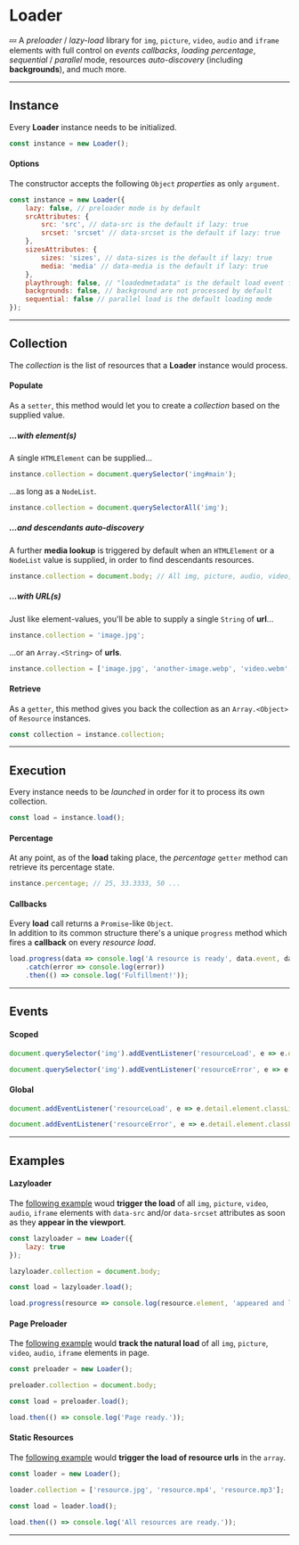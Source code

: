 # Loader

💤 A _preloader_ / _lazy-load_ library for `img`, `picture`, `video`, `audio` and `iframe` elements with full control on _events callbacks_, _loading percentage_, _sequential_ / _parallel_ mode, resources _auto-discovery_ (including **backgrounds**), and much more.

---

## Instance

Every **Loader** instance needs to be initialized.

```javascript
const instance = new Loader();
```

#### Options

The constructor accepts the following `Object` _properties_ as only `argument`.

```javascript
const instance = new Loader({
    lazy: false, // preloader mode is by default
    srcAttributes: {
        src: 'src', // data-src is the default if lazy: true
        srcset: 'srcset' // data-srcset is the default if lazy: true
    },
    sizesAttributes: {
        sizes: 'sizes', // data-sizes is the default if lazy: true
        media: 'media' // data-media is the default if lazy: true
    },
    playthrough: false, // "loadedmetadata" is the default load event for audio/video resources
    backgrounds: false, // background are not processed by default
    sequential: false // parallel load is the default loading mode
});
```

---

## Collection

The _collection_ is the list of resources that a **Loader** instance would process.

#### Populate

As a `setter`, this method would let you to create a _collection_ based on the supplied value.

##### ...with element(s)

A single `HTMLElement` can be supplied...

```javascript
instance.collection = document.querySelector('img#main');
```

...as long as a `NodeList`.

```javascript
instance.collection = document.querySelectorAll('img');
```

##### ...and descendants auto-discovery

A further **media lookup** is triggered by default when an `HTMLElement` or a `NodeList` value is supplied, in order to find descendants resources.

```javascript
instance.collection = document.body; // All img, picture, audio, video, iframe tags inside body.
```

##### ...with URL(s)

Just like element-values, you'll be able to supply a single `String` of **url**...

```javascript
instance.collection = 'image.jpg';
```

...or an `Array.<String>` of **urls**.

```javascript
instance.collection = ['image.jpg', 'another-image.webp', 'video.webm', 'another-video.mp4', 'audio.mp3'];
```

#### Retrieve

As a `getter`, this method gives you back the collection as an `Array.<Object>` of `Resource` instances.

```javascript
const collection = instance.collection;
```

<!-- TODO: describe type Resource -->

---

## Execution

Every instance needs to be _launched_ in order for it to process its own collection.

```javascript
const load = instance.load();
```

#### Percentage

At any point, as of the **load** taking place, the _percentage_ `getter` method can retrieve its percentage state.

```javascript
instance.percentage; // 25, 33.3333, 50 ...
```

#### Callbacks

Every **load** call returns a `Promise`-like `Object`.<br>
In addition to its common structure there's a unique `progress` method which fires a **callback** on every _resource load_.

```javascript
load.progress(data => console.log('A resource is ready', data.event, data.resource))
    .catch(error => console.log(error))
    .then(() => console.log('Fulfillment!'));
```

---

## Events

#### Scoped

```javascript
document.querySelector('img').addEventListener('resourceLoad', e => e.detail.element.classList.add('loaded'));

document.querySelector('img').addEventListener('resourceError', e => e.detail.element.classList.add('missing'));
```

#### Global

```javascript
document.addEventListener('resourceLoad', e => e.detail.element.classList.add('loaded'));

document.addEventListener('resourceError', e => e.detail.element.classList.add('missing'));
```

---

## Examples

#### Lazyloader

The [following example](https://memob0x.github.io/loader/demos/lazyloader.html) woud **trigger the load** of all `img`, `picture`, `video`, `audio`, `iframe` elements with `data-src` and/or `data-srcset` attributes as soon as they **appear in the viewport**.

```javascript
const lazyloader = new Loader({
    lazy: true
});

lazyloader.collection = document.body;

const load = lazyloader.load();

load.progress(resource => console.log(resource.element, 'appeared and loaded.'));
```

#### Page Preloader
The [following example](https://memob0x.github.io/loader/demos/page-preloader.html) would **track the natural load** of all `img`, `picture`, `video`, `audio`, `iframe` elements in page.

```javascript
const preloader = new Loader();

preloader.collection = document.body;

const load = preloader.load();

load.then(() => console.log('Page ready.'));
```

#### Static Resources
The [following example](https://memob0x.github.io/loader/demos/urls-preloader.html)  would **trigger the load of resource urls** in the `array`.

```javascript
const loader = new Loader();

loader.collection = ['resource.jpg', 'resource.mp4', 'resource.mp3'];

const load = loader.load();

load.then(() => console.log('All resources are ready.'));
```

---
